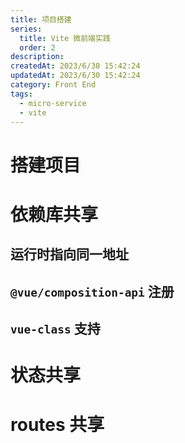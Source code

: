 ```yaml
---
title: 项目搭建
series:
  title: Vite 微前端实践
  order: 2
description:
createdAt: 2023/6/30 15:42:24
updatedAt: 2023/6/30 15:42:24
category: Front End
tags:
  - micro-service
  - vite
---
```

# 搭建项目

# 依赖库共享

## 运行时指向同一地址

## `@vue/composition-api` 注册

## `vue-class` 支持

# 状态共享

<!-- pinia -->

# routes 共享
